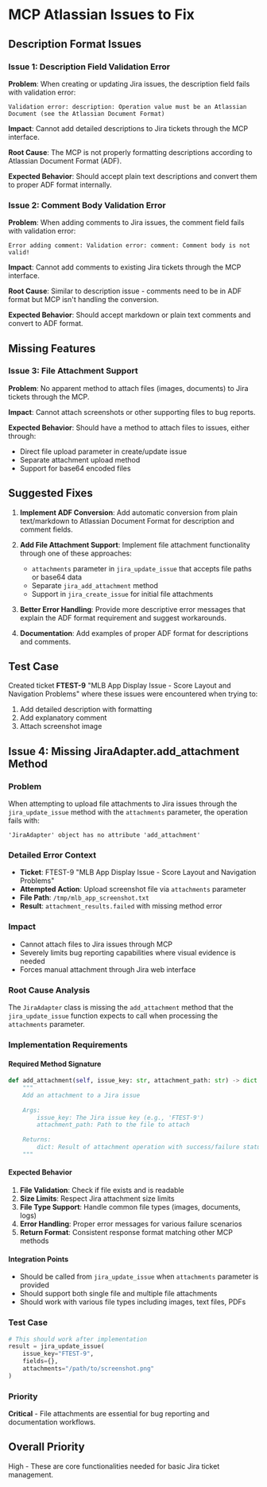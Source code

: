 # MCP Atlassian Issues to Fix

## Description Format Issues

### Issue 1: Description Field Validation Error
**Problem**: When creating or updating Jira issues, the description field fails with validation error:
```
Validation error: description: Operation value must be an Atlassian Document (see the Atlassian Document Format)
```

**Impact**: Cannot add detailed descriptions to Jira tickets through the MCP interface.

**Root Cause**: The MCP is not properly formatting descriptions according to Atlassian Document Format (ADF).

**Expected Behavior**: Should accept plain text descriptions and convert them to proper ADF format internally.

### Issue 2: Comment Body Validation Error  
**Problem**: When adding comments to Jira issues, the comment field fails with validation error:
```
Error adding comment: Validation error: comment: Comment body is not valid!
```

**Impact**: Cannot add comments to existing Jira tickets through the MCP interface.

**Root Cause**: Similar to description issue - comments need to be in ADF format but MCP isn't handling the conversion.

**Expected Behavior**: Should accept markdown or plain text comments and convert to ADF format.

## Missing Features

### Issue 3: File Attachment Support
**Problem**: No apparent method to attach files (images, documents) to Jira tickets through the MCP.

**Impact**: Cannot attach screenshots or other supporting files to bug reports.

**Expected Behavior**: Should have a method to attach files to issues, either through:
- Direct file upload parameter in create/update issue
- Separate attachment upload method
- Support for base64 encoded files

## Suggested Fixes

1. **Implement ADF Conversion**: Add automatic conversion from plain text/markdown to Atlassian Document Format for description and comment fields.

2. **Add File Attachment Support**: Implement file attachment functionality through one of these approaches:
   - `attachments` parameter in `jira_update_issue` that accepts file paths or base64 data
   - Separate `jira_add_attachment` method
   - Support in `jira_create_issue` for initial file attachments

3. **Better Error Handling**: Provide more descriptive error messages that explain the ADF format requirement and suggest workarounds.

4. **Documentation**: Add examples of proper ADF format for descriptions and comments.

## Test Case
Created ticket **FTEST-9** "MLB App Display Issue - Score Layout and Navigation Problems" where these issues were encountered when trying to:
1. Add detailed description with formatting
2. Add explanatory comment  
3. Attach screenshot image

## Issue 4: Missing JiraAdapter.add_attachment Method

### Problem
When attempting to upload file attachments to Jira issues through the `jira_update_issue` method with the `attachments` parameter, the operation fails with:

```
'JiraAdapter' object has no attribute 'add_attachment'
```

### Detailed Error Context
- **Ticket**: FTEST-9 "MLB App Display Issue - Score Layout and Navigation Problems"
- **Attempted Action**: Upload screenshot file via `attachments` parameter
- **File Path**: `/tmp/mlb_app_screenshot.txt`
- **Result**: `attachment_results.failed` with missing method error

### Impact
- Cannot attach files to Jira issues through MCP
- Severely limits bug reporting capabilities where visual evidence is needed
- Forces manual attachment through Jira web interface

### Root Cause Analysis
The `JiraAdapter` class is missing the `add_attachment` method that the `jira_update_issue` function expects to call when processing the `attachments` parameter.

### Implementation Requirements

#### Required Method Signature
```python
def add_attachment(self, issue_key: str, attachment_path: str) -> dict:
    """
    Add an attachment to a Jira issue
    
    Args:
        issue_key: The Jira issue key (e.g., 'FTEST-9')
        attachment_path: Path to the file to attach
        
    Returns:
        dict: Result of attachment operation with success/failure status
    """
```

#### Expected Behavior
1. **File Validation**: Check if file exists and is readable
2. **Size Limits**: Respect Jira attachment size limits
3. **File Type Support**: Handle common file types (images, documents, logs)
4. **Error Handling**: Proper error messages for various failure scenarios
5. **Return Format**: Consistent response format matching other MCP methods

#### Integration Points
- Should be called from `jira_update_issue` when `attachments` parameter is provided
- Should support both single file and multiple file attachments
- Should work with various file types including images, text files, PDFs

### Test Case
```python
# This should work after implementation
result = jira_update_issue(
    issue_key="FTEST-9",
    fields={},
    attachments="/path/to/screenshot.png"
)
```

### Priority
**Critical** - File attachments are essential for bug reporting and documentation workflows.

## Overall Priority
High - These are core functionalities needed for basic Jira ticket management.